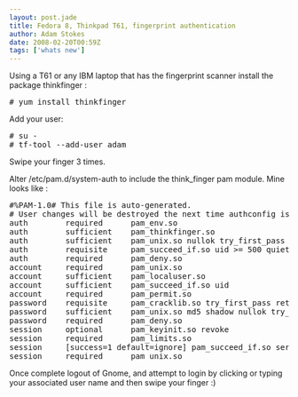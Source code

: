 ```yaml
---
layout: post.jade
title: Fedora 8, Thinkpad T61, fingerprint authentication
author: Adam Stokes
date: 2008-02-20T00:59Z
tags: ['whats new']
---
```

<p>Using a T61 or any IBM laptop that has the fingerprint scanner install the package thinkfinger :</p>
<pre class=&#34;prettyprint&#34;>
# yum install thinkfinger
</pre>
<p>Add your user:</p>
<pre class=&#34;prettyprint&#34;>
# su -
# tf-tool --add-user adam
</pre>
<p>Swipe your finger 3 times.</p>
<p>Alter /etc/pam.d/system-auth to include the think_finger pam module. Mine looks like :</p>
<pre class=&#34;prettyprint&#34;>
#%PAM-1.0# This file is auto-generated.
# User changes will be destroyed the next time authconfig is run.
auth        required      pam_env.so
auth        sufficient    pam_thinkfinger.so
auth        sufficient    pam_unix.so nullok try_first_pass
auth        requisite     pam_succeed_if.so uid >= 500 quiet
auth        required      pam_deny.so
account     required      pam_unix.so
account     sufficient    pam_localuser.so
account     sufficient    pam_succeed_if.so uid 
account     required      pam_permit.so
password    requisite     pam_cracklib.so try_first_pass retry=3
password    sufficient    pam_unix.so md5 shadow nullok try_first_pass use_authtok
password    required      pam_deny.so
session     optional      pam_keyinit.so revoke
session     required      pam_limits.so
session     [success=1 default=ignore] pam_succeed_if.so service in crond quiet use_uid
session     required      pam_unix.so
</pre>
<p>Once complete logout of Gnome, and attempt to login by clicking or typing your associated user name and then swipe your finger :)</p>
